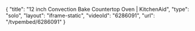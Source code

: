 {
    "title": "12 inch Convection Bake Countertop Oven | KitchenAid",
    "type": "solo",
    "layout": "iframe-static",
    "videoId": "6286091",
    "url": "\/tvpembed\/6286091"
}